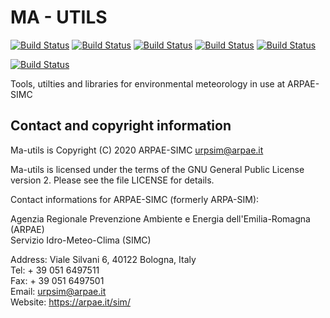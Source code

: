 # MA - UTILS

[![Build Status](https://badges.herokuapp.com/travis/ARPA-SIMC/ma_utils?branch=master&env=DOCKER_IMAGE=centos:7&label=centos7)](https://travis-ci.org/ARPA-SIMC/ma_utils)
[![Build Status](https://badges.herokuapp.com/travis/ARPA-SIMC/ma_utils?branch=master&env=DOCKER_IMAGE=centos:8&label=centos8)](https://travis-ci.org/ARPA-SIMC/ma_utils)
[![Build Status](https://badges.herokuapp.com/travis/ARPA-SIMC/ma_utils?branch=master&env=DOCKER_IMAGE=fedora:31&label=fedora31)](https://travis-ci.org/ARPA-SIMC/ma_utils)
[![Build Status](https://badges.herokuapp.com/travis/ARPA-SIMC/ma_utils?branch=master&env=DOCKER_IMAGE=fedora:32&label=fedora32)](https://travis-ci.org/ARPA-SIMC/ma_utils)
[![Build Status](https://badges.herokuapp.com/travis/ARPA-SIMC/ma_utils?branch=master&env=DOCKER_IMAGE=fedora:rawhide&label=fedorarawhide)](https://travis-ci.org/ARPA-SIMC/ma_utils)

[![Build Status](https://copr.fedorainfracloud.org/coprs/simc/stable/package/ma_utils/status_image/last_build.png)](https://copr.fedorainfracloud.org/coprs/simc/stable/package/ma_utils/)

Tools, utilties and libraries for environmental meteorology
in use at ARPAE-SIMC

## Contact and copyright information

Ma-utils is Copyright (C) 2020  ARPAE-SIMC <urpsim@arpae.it>

Ma-utils is licensed under the terms of the GNU General Public License version
2.  Please see the file LICENSE for details.

Contact informations for ARPAE-SIMC (formerly ARPA-SIM):

  Agenzia Regionale Prevenzione Ambiente e Energia dell'Emilia-Romagna (ARPAE)  
  Servizio Idro-Meteo-Clima (SIMC)  

  Address: Viale Silvani 6, 40122 Bologna, Italy  
  Tel: + 39 051 6497511  
  Fax: + 39 051 6497501  
  Email: urpsim@arpae.it  
  Website: https://arpae.it/sim/  
